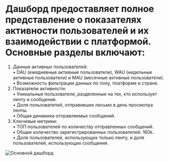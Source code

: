 # Дашборд предоставляет полное представление о показателях активности пользователей и их взаимодействии с платформой. Основные разделы включают:

1. Данные активных пользователей:    
   • DAU (ежедневные активные пользователи), WAU (недельные активные пользователи) и MAU (месячные активные пользователи).   
   • Возможность фильтрации данных по полу, платформе и стране.     
2. Показатели активности:    
   • Уникальные пользователи, разделенные на тех, кто использует ленту и сообщения.    
   • Доля пользователей, отправивших письмо в день просмотра ленты.    
   • Общая динамика отправляемых сообщений.     
3. Ключевые метрики:    
   • ТОП пользователей по количеству отправленных сообщений.    
   • Общее количество зарегистрированных пользователей: 160k.     
   • Доля пользователей, использующих только ленту, и доля пользователей, использующих сообщения.     

![Основной дашборд](https://github.com/user-attachments/assets/80ef4342-84fd-4fcd-afd6-95029d6e3617)
